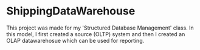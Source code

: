 # ShippingDataWarehouse
This project was made for my 'Structured Database Management' class. In this model, I first created a source (OLTP) system and then I created an OLAP datawarehosue which can be used for reporting. 
